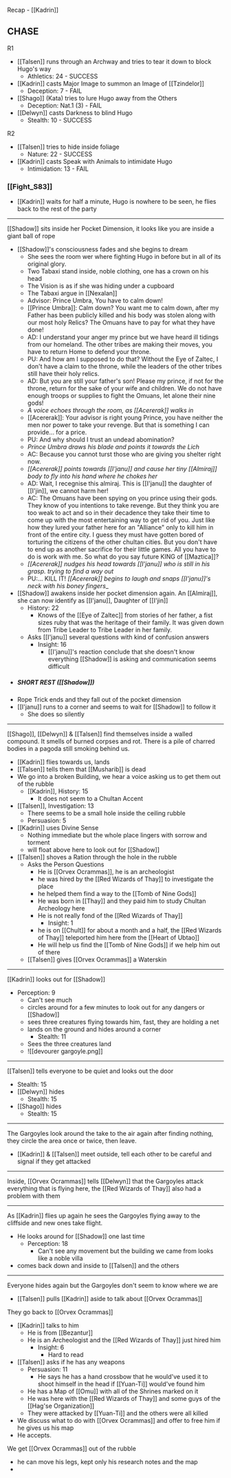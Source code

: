 Recap - [[Kadrin]]

## CHASE

R1
- [[Talsen]] runs through an Archway and tries to tear it down to block Hugo's way
	- Athletics: 24 - SUCCESS
- [[Kadrin]] casts Major Image to summon an Image of [[Tzindelor]]
	- Deception: 7 - FAIL
- [[Shago]] (Kata) tries to lure Hugo away from the Others
	- Deception: Nat.1 (3) - FAIL
- [[Delwyn]] casts Darkness to blind Hugo
	- Stealth: 10 - SUCCESS

R2
- [[Talsen]] tries to hide inside foliage
	- Nature: 22 - SUCCESS
- [[Kadrin]] casts Speak with Animals to intimidate Hugo
	- Intimidation: 13 - FAIL

### [[Fight_S83]]

- [[Kadrin]] waits for half a minute, Hugo is nowhere to be seen, he flies back to the rest of the party
---
[[Shadow]] sits inside her Pocket Dimension, it looks like you are inside a giant ball of rope
- [[Shadow]]'s consciousness fades and she begins to dream
	- She sees the room wer where fighting Hugo in before but in all of its original glory.
	- Two Tabaxi stand inside, noble clothing, one has a crown on his head
	- The Vision is as if she was hiding under a cupboard
	- The Tabaxi argue in [[Nexalan]]
	- Advisor: Prince Umbra, You have to calm down!
	- [[Prince Umbra]]: Calm down? You want me to calm down, after my Father has been publicly killed and his body was stolen along with our most holy Relics? The Omuans have to pay for what they have done! 
	- AD: I understand your anger my prince but we have heard ill tidings from our homeland. The other tribes are making their moves, you have to return Home to defend your throne. 
	- PU: And how am I supposed to do that? Without the Eye of Zaltec, I don't have a claim to the throne, while the leaders of the other tribes still have their holy relics. 
	- AD: But you are still your father's son! Please my prince, if not for the throne, return for the sake of your wife and children. We do not have enough troops or supplies to fight the Omuans, let alone their nine gods! 
	- _A voice echoes through the room, as [[Acererak]] walks in_ 
	- [[Acererak]]: Your advisor is right young Prince, you have neither the men nor power to take your revenge. But that is something I can provide... for a price. 
	- PU: And why should I trust an undead abomination?
	-  _Prince Umbra draws his blade and points it towards the Lich_ 
	- AC: Because you cannot turst those who are giving you shelter right now. 
	- _[[Acererak]] points towards [[I'janu]] and cause her tiny [[Almiraj]] body to fly into his hand where he chokes her_ 
	- AD: Wait, I recegnise this almiraj. This is [[I'janu]] the daughter of [[I'jin]], we cannot harm her! 
	- AC: The Omuans have been spying on you prince using their gods. They know of you intentions to take revenge. But they think you are too weak to act and so in their decadence they take their time to come up with the most entertaining way to get rid of you. Just like how they lured your father here for an "Alliance" only to kill him in front of the entire city. I guess they must have gotten bored of torturing the citizens of the other chultan cities. But you don't have to end up as another sacrifice for their little games. All you have to do is work with me. So what do you say future KING of [[Maztica]]? 
	- _[[Acererak]] nudges his head towards [[I'janu]] who is still in his grasp. trying to find a way out_
	- PU:... KILL IT! _[[Acererak]] begins to laugh and snaps [[I'janu]]'s neck with his boney fingers__
- [[Shadow]] awakens inside her pocket dimension again. An [[Almiraj]], she can now identify as [[I'janu]], Daughter of [[I'jin]]
	- History: 22
		- Knows of the [[Eye of Zaltec]] from stories of her father, a fist sizes ruby that was the heritage of their family. It was given down from Tribe Leader to Tribe Leader in her family.
	- Asks [[I'janu]] several questions with kind of confusion answers
		- Insight: 16
			- [[I'janu]]'s reaction conclude that she doesn't know everything [[Shadow]] is asking and communication seems difficult
- ##### SHORT REST ([[Shadow]])
- Rope Trick ends and they fall out of the pocket dimension
- [[I'janu]] runs to a corner and seems to wait for [[Shadow]] to follow it
	- She does so silently
---
[[Shago]], [[Delwyn]] & [[Talsen]] find themselves inside a walled compound. It smells of burned corpses and rot. There is a pile of charred bodies in a pagoda still smoking behind us.
- [[Kadrin]] flies towards us, lands
- [[Talsen]] tells them that [[Musharib]] is dead
- We go into a broken Building, we hear a voice asking us to get them out of the rubble
	- [[Kadrin]], History: 15
		- It does not seem to a Chultan Accent
- [[Talsen]], Investigation: 13
	- There seems to be a small hole inside the ceiling rubble
	- Persuasion: 5
- [[Kadrin]] uses Divine Sense
	- Nothing immediate but the whole place lingers with sorrow and torment
	- will float above here to look out for [[Shadow]]
- [[Talsen]] shoves a Ration through the hole in the rubble
	- Asks the Person Questions
		- He is [[Orvex Ocrammas]], he is an archeologist
		- he was hired by the [[Red Wizards of Thay]] to investigate the place
		- he helped them find a way to the [[Tomb of Nine Gods]]
		- He was born in [[Thay]] and they paid him to study Chultan Archeology here
		- He is not really fond of the [[Red Wizards of Thay]]
			- Insight: 1
		- he is on [[Chult]] for about a month and a half, the [[Red Wizards of Thay]] teleported him here from the [[Heart of Ubtao]]
		- He will help us find the [[Tomb of Nine Gods]] if we help him out of there
	- [[Talsen]] gives [[Orvex Ocrammas]] a Waterskin
---
[[Kadrin]] looks out for [[Shadow]]
- Perception: 9
	- Can't see much
	- circles around for a few minutes to look out for any dangers or [[Shadow]]
	- sees three creatures flying towards him, fast, they are holding a net
	- lands on the ground and hides around a corner
		- Stealth: 11
	- Sees the three creatures land
	- ![[devourer gargoyle.png]]
---
[[Talsen]] tells everyone to be quiet and looks out the door
- Stealth: 15
- [[Delwyn]] hides
	- Stealth: 15
- [[Shago]] hides
	- Stealth: 15
---
The Gargoyles look around the take to the air again after finding nothing, they circle the area once or twice, then leave.
- [[Kadrin]] & [[Talsen]] meet outside, tell each other to be careful and signal if they get attacked
---
Inside, [[Orvex Ocrammas]] tells [[Delwyn]] that the Gargoyles attack everything that is flying here, the [[Red Wizards of Thay]] also had a problem with them

---
As [[Kadrin]] flies up again he sees the Gargoyles flying away to the cliffside and new ones take flight.
- He looks around for [[Shadow]] one last time
	- Perception: 18
		- Can't see any movement but the building we came from looks like a noble villa
- comes back down and inside to [[Talsen]] and the others
---
Everyone hides again but the Gargoyles don't seem to know where we are
- [[Talsen]] pulls [[Kadrin]] aside to talk about [[Orvex Ocrammas]]

They go back to [[Orvex Ocrammas]]
- [[Kadrin]] talks to him
	- He is from [[Bezantur]]
	- He is an Archeologist and the [[Red Wizards of Thay]] just hired him
		- Insight: 6
			- Hard to read
- [[Talsen]] asks if he has any weapons
	- Persuasion: 11
		- He says he has a hand crossbow that he would've used it to shoot himself in the head if [[Yuan-Ti]] would've found him
	- He has a Map of [[Omu]] with all of the Shrines marked on it
	- He was here with the [[Red Wizards of Thay]] and some guys of the [[Hag'se Organization]]
	- They were attacked by [[Yuan-Ti]] and the others were all killed
- We discuss what to do with [[Orvex Ocrammas]] and offer to free him if he gives us his map
- He accepts.

We get [[Orvex Ocrammas]] out of the rubble
- he can move his legs, kept only his research notes and the map
- 